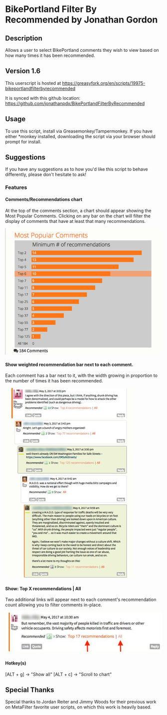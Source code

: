 # BikePortland Filter By Recommended by Jonathan Gordon

## Description

Allows a user to select BikePortland comments they wish to view based on how many times it has been recommended.

## Version 1.6

This userscript is hosted at https://greasyfork.org/en/scripts/19975-bikeportlandfilterbyrecommended

It is synced with this github location: https://github.com/jonathanpdx/BikePortlandFilterByRecommended

## Usage

To use this script, install via Greasemonkey/Tampermonkey. If you have either *monkey installed, downloading the script via your
browser should prompt for install.

## Suggestions

If you have any suggestions as to how you'd like this script to behave differently, please don't hesitate to ask!

### Features

#### Comments/Recommendations chart

At the top of the comments section, a chart should appear showing the Most Popular Comments. Clicking on any bar on the chart will filter the display of comments that
have at least that many recommendations.

![Comments/Recommendations Graph](https://raw.githubusercontent.com/jonathanpdx/BikePortlandFilterByRecommended/master/comment-chart.png "Current selection remains highlighted.")

#### Show weighted recommendation bar next to each comment.

Each comment has a bar next to it, with the width growing in proportion to the number of times it has been recommended.

![Comments with recommendation bar](https://raw.githubusercontent.com/jonathanpdx/BikePortlandFilterByRecommended/master/comments-with-bars.jpg "The more comments the wider the bar.")

#### Show: Top X recommendations | All

Two additional links will appear next to each comment's recommendation count allowing you to filter comments in-place.

![Adjust recommendation level per comment](https://raw.githubusercontent.com/jonathanpdx/BikePortlandFilterByRecommended/master/comment.jpg "Show: Top X recommendations | All")

#### Hotkey(s)

[ALT + g] -> "Show all"
[ALT + c] -> "Scroll to chart"

## Special Thanks

Special thanks to Jordan Reiter and Jimmy Woods for their previous work on MetaFilter favorite user scripts, on which this work is heavily based.
